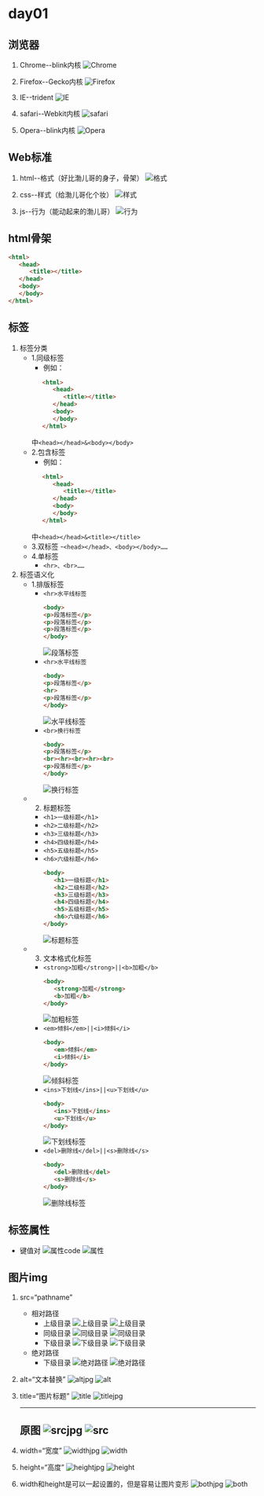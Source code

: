# day01

## 浏览器

1. Chrome--blink内核
![Chrome](./media/Chrome.png)

2. Firefox--Gecko内核
![Firefox](./media/Firefox.png)

3. IE--trident
![IE](./media/IE.png)

4. safari--Webkit内核
![safari](./media/safari.png)

5. Opera--blink内核 
![Opera](./media/Opera.png)

## Web标准

1. html--格式（好比渤儿哥的身子，骨架）
![格式](./media/hb1.png)

2. css--样式（给渤儿哥化个妆）
![样式](./media/hb2.png)

3. js--行为（能动起来的渤儿哥）
![行为](./media/hb3.jpg)

## html骨架

```html
<html>
   <head>
      <title></title>
   </head>
   <body>
   </body>
</html>
```

## 标签

1. 标签分类
   - 1.同级标签
     - 例如：
      ```html
         <html>
            <head>
               <title></title>
            </head>
            <body>
            </body>
         </html>
      ```
      中`<head></head>&<body></body>`
   - 2.包含标签
     - 例如：
      ```html
         <html>
            <head>
               <title></title>
            </head>
            <body>
            </body>
         </html>
      ```
      中`<head></head>&<title></title>`
   - 3.双标签
     -`<head></head>、<body></body>……` 
   - 4.单标签
     - `<hr>、<br>……`
2. 标签语义化
   - 1.排版标签
      - ```<hr>水平线标签```
         ```html
         <body>
         <p>段落标签</p>
         <p>段落标签</p>
         <p>段落标签</p>
         </body>
         ```
         ![段落标签](./media/段落标签.jpg)
      - ```<hr>水平线标签```
         ```html
         <body>
         <p>段落标签</p>
         <hr>
         <p>段落标签</p>
         </body>
         ```
         ![水平线标签](./media/水平线标签.jpg)
      - ```<br>换行标签```
         ```html
         <body>
         <p>段落标签</p>
         <br><hr><br><hr><br>
         <p>段落标签</p>
         </body>
         ```
         ![换行标签](./media/换行标签.jpg)
   - 2. 标题标签
      - ```<h1>一级标题</h1>```
      - ```<h2>二级标题</h2>```
      - ```<h3>三级标题</h3>```
      - ```<h4>四级标题</h4>```
      - ```<h5>五级标题</h5>```
      - ```<h6>六级标题</h6>```
         ```html
         <body>
            <h1>一级标题</h1>
            <h2>二级标题</h2>
            <h3>三级标题</h3>
            <h4>四级标题</h4>
            <h5>五级标题</h5>
            <h6>六级标题</h6>
         </body>
         ```
         ![标题标签](./media/标题标签.jpg)
   - 3. 文本格式化标签
      - ```<strong>加粗</strong>||<b>加粗</b>```
         ```html
         <body>
            <strong>加粗</strong>
            <b>加粗</b>
         </body>
         ```
         ![加粗标签](./media/加粗标签.jpg)
      - ```<em>倾斜</em>||<i>倾斜</i>```
         ```html
         <body>
            <em>倾斜</em>
            <i>倾斜</i>
         </body>
         ```
         ![倾斜标签](./media/倾斜标签.jpg)
      - ```<ins>下划线</ins>||<u>下划线</u>```
         ```html
         <body>
            <ins>下划线</ins>
            <u>下划线</u>
         </body>
         ```
         ![下划线标签](./media/下划线标签.jpg)
      - ```<del>删除线</del>||<s>删除线</s>```
         ```html
         <body>
            <del>删除线</del>
            <s>删除线</s>
         </body>
         ```
         ![删除线标签](./media/删除线标签.jpg)

## 标签属性

- 键值对
  ![属性code](./media/属性code.jpg)
  ![属性](./media/属性.jpg)

## 图片img

1. src=“pathname”
   - 相对路径
      - 上级目录
         ![上级目录](./media/上级目录.jpg)
         ![上级目录](./media/上级目录.gif)
      - 同级目录
         ![同级目录](./media/同级目录.jpg)
         ![同级目录](./media/上级目录.gif)
      - 下级目录
         ![下级目录](./media/下级目录.jpg)
         ![下级目录](./media/下级目录.gif)
   - 绝对路径
      - 下级目录
         ![绝对路径](./media/绝对路径.jpg)
         ![绝对路径](./media/绝对路径.gif)
2. alt=“文本替换”
   ![altjpg](./media/altjpg.jpg)
   ![alt](./media/alt.jpg)
3. title=“图片标题”
   ![title](./media/title.jpg)
   ![titlejpg](./media/titlejpg.jpg)

   ---
   原图
   ![srcjpg](./media/srcjpg.jpg)
   ![src](./media/src.jpg)
   ---
4. width=“宽度”
   ![widthjpg](./media/widthjpg.jpg)
   ![width](./media/width.jpg)
5. height=“高度”
   ![heightjpg](./media/heightjpg.jpg)
   ![height](./media/height.jpg)
6. width和height是可以一起设置的，但是容易让图片变形
   ![bothjpg](./media/bothjpg.jpg)
   ![both](./media/both.jpg)